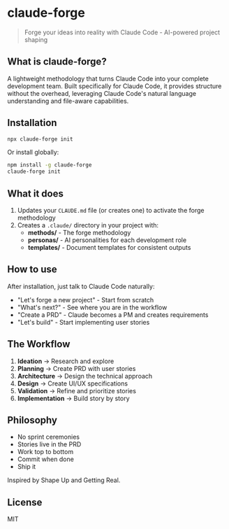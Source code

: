 # claude-forge

> Forge your ideas into reality with Claude Code - AI-powered project shaping

## What is claude-forge?

A lightweight methodology that turns Claude Code into your complete development team. Built specifically for Claude Code, it provides structure without the overhead, leveraging Claude Code's natural language understanding and file-aware capabilities.

## Installation

```bash
npx claude-forge init
```

Or install globally:

```bash
npm install -g claude-forge
claude-forge init
```

## What it does

1. Updates your `CLAUDE.md` file (or creates one) to activate the forge methodology
2. Creates a `.claude/` directory in your project with:
   - **methods/** - The forge methodology  
   - **personas/** - AI personalities for each development role
   - **templates/** - Document templates for consistent outputs

## How to use

After installation, just talk to Claude Code naturally:

- "Let's forge a new project" - Start from scratch
- "What's next?" - See where you are in the workflow
- "Create a PRD" - Claude becomes a PM and creates requirements
- "Let's build" - Start implementing user stories

## The Workflow

1. **Ideation** → Research and explore
2. **Planning** → Create PRD with user stories
3. **Architecture** → Design the technical approach
4. **Design** → Create UI/UX specifications
5. **Validation** → Refine and prioritize stories
6. **Implementation** → Build story by story

## Philosophy

- No sprint ceremonies
- Stories live in the PRD
- Work top to bottom
- Commit when done
- Ship it

Inspired by Shape Up and Getting Real.

## License

MIT